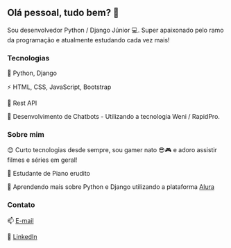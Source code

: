 ## Olá pessoal, tudo bem? 👋

<!--
**bslindoso/bslindoso** is a ✨ _special_ ✨ repository because its `README.md` (this file) appears on your GitHub profile.

Here are some ideas to get you started:

- 🔭 I’m currently working on ...
- 🌱 I’m currently learning ...
- 👯 I’m looking to collaborate on ...
- 🤔 I’m looking for help with ...
- 💬 Ask me about ...
- 📫 How to reach me: ...
- 😄 Pronouns: ...
- ⚡ Fun fact: ...
-->

Sou desenvolvedor Python / Django Júnior 💻. Super apaixonado pelo ramo da programação e atualmente estudando cada vez mais!

### Tecnologias

🐍 Python, Django

⚡ HTML, CSS, JavaScript, Bootstrap

🎯 Rest API

💬 Desenvolvimento de Chatbots - Utilizando a tecnologia Weni / RapidPro.

### Sobre mim
😊 Curto tecnologias desde sempre, sou gamer nato 😎🎮 e adoro assistir filmes e séries em geral!

🎹 Estudante de Piano erudito

🌱 Aprendendo mais sobre Python e Django utilizando a plataforma [Alura](https://www.alura.com.br/)

### Contato
📫 [E-mail](mailto:brunolindoso@gmail.com)

💜 [LinkedIn](https://www.linkedin.com/in/brunolindosodev/)
